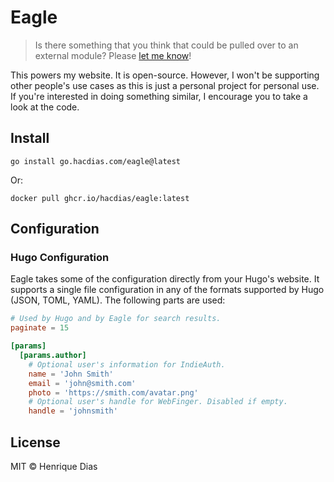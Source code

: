 # Eagle

> Is there something that you think that could be pulled over to an external module?
> Please [let me know](https://github.com/hacdias/eagle/issues/new)!

This powers my website. It is open-source. However, I won't be supporting other people's use
cases as this is just a personal project for personal use. If you're interested in doing
something similar, I encourage you to take a look at the code.

## Install

```console
go install go.hacdias.com/eagle@latest
```

Or:

```console
docker pull ghcr.io/hacdias/eagle:latest
```

## Configuration

### Hugo Configuration

Eagle takes some of the configuration directly from your Hugo's website. It supports a single
file configuration in any of the formats supported by Hugo (JSON, TOML, YAML). The following
parts are used:

```toml
# Used by Hugo and by Eagle for search results.
paginate = 15

[params]
  [params.author]
    # Optional user's information for IndieAuth.
    name = 'John Smith'
    email = 'john@smith.com'
    photo = 'https://smith.com/avatar.png'
    # Optional user's handle for WebFinger. Disabled if empty.
    handle = 'johnsmith'
```

## License

MIT © Henrique Dias
